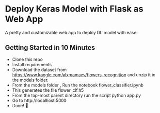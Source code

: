 # Deploy Keras Model with Flask as Web App 

A pretty and customizable web app to deploy  DL model with ease


## Getting Started in 10 Minutes

- Clone this repo 
- Install requirements
- Download the dataset from https://www.kaggle.com/alxmamaev/flowers-recognition and unzip it in the models folder.
- From the models folder , Run the notebook flower_classifier.ipynb 
- This generates the file flower_clf.h5 
- From the top-most parent directory run the script python app.py
- Go to http://localhost:5000
- Done! :tada:

